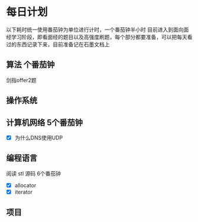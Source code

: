 # 每日计划
以下耗时统一使用番茄钟为单位进行计时，一个番茄钟半小时
目前进入到面向面经学习阶段，即看面经的题目以及高强度刷题，每个部分都要准备，可以把每天看过的东西记录下来，目前准备记在石墨文档上
## 算法 个番茄钟
剑指offer2题
## 操作系统 
## 计算机网络 5个番茄钟    
- [x] 为什么DNS使用UDP
## 编程语言 
阅读 stl 源码 6个番茄钟
- [x] allocator
- [x] iterator
## 项目 
